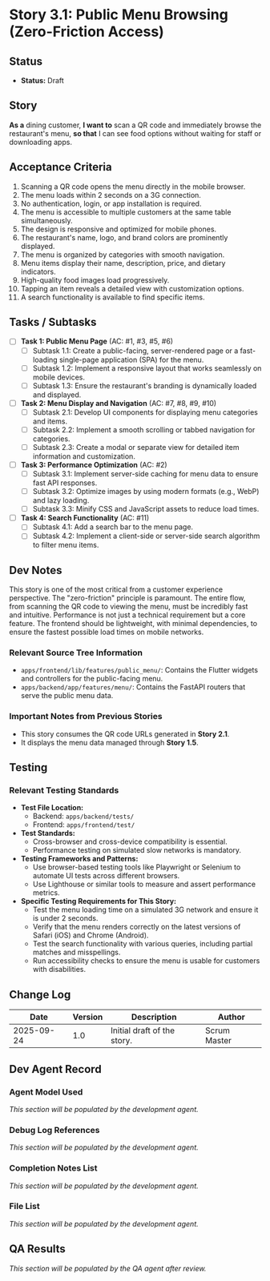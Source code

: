 <!-- Powered by BMAD™ Core -->

# Story 3.1: Public Menu Browsing (Zero-Friction Access)

## Status
- **Status:** Draft

## Story
**As a** dining customer,
**I want to** scan a QR code and immediately browse the restaurant's menu,
**so that** I can see food options without waiting for staff or downloading apps.

## Acceptance Criteria
1. Scanning a QR code opens the menu directly in the mobile browser.
2. The menu loads within 2 seconds on a 3G connection.
3. No authentication, login, or app installation is required.
4. The menu is accessible to multiple customers at the same table simultaneously.
5. The design is responsive and optimized for mobile phones.
6. The restaurant's name, logo, and brand colors are prominently displayed.
7. The menu is organized by categories with smooth navigation.
8. Menu items display their name, description, price, and dietary indicators.
9. High-quality food images load progressively.
10. Tapping an item reveals a detailed view with customization options.
11. A search functionality is available to find specific items.

## Tasks / Subtasks
- [ ] **Task 1: Public Menu Page** (AC: #1, #3, #5, #6)
  - [ ] Subtask 1.1: Create a public-facing, server-rendered page or a fast-loading single-page application (SPA) for the menu.
  - [ ] Subtask 1.2: Implement a responsive layout that works seamlessly on mobile devices.
  - [ ] Subtask 1.3: Ensure the restaurant's branding is dynamically loaded and displayed.
- [ ] **Task 2: Menu Display and Navigation** (AC: #7, #8, #9, #10)
  - [ ] Subtask 2.1: Develop UI components for displaying menu categories and items.
  - [ ] Subtask 2.2: Implement a smooth scrolling or tabbed navigation for categories.
  - [ ] Subtask 2.3: Create a modal or separate view for detailed item information and customization.
- [ ] **Task 3: Performance Optimization** (AC: #2)
  - [ ] Subtask 3.1: Implement server-side caching for menu data to ensure fast API responses.
  - [ ] Subtask 3.2: Optimize images by using modern formats (e.g., WebP) and lazy loading.
  - [ ] Subtask 3.3: Minify CSS and JavaScript assets to reduce load times.
- [ ] **Task 4: Search Functionality** (AC: #11)
  - [ ] Subtask 4.1: Add a search bar to the menu page.
  - [ ] Subtask 4.2: Implement a client-side or server-side search algorithm to filter menu items.

## Dev Notes
This story is one of the most critical from a customer experience perspective. The "zero-friction" principle is paramount. The entire flow, from scanning the QR code to viewing the menu, must be incredibly fast and intuitive. Performance is not just a technical requirement but a core feature. The frontend should be lightweight, with minimal dependencies, to ensure the fastest possible load times on mobile networks.

### Relevant Source Tree Information
- `apps/frontend/lib/features/public_menu/`: Contains the Flutter widgets and controllers for the public-facing menu.
- `apps/backend/app/features/menu/`: Contains the FastAPI routers that serve the public menu data.

### Important Notes from Previous Stories
- This story consumes the QR code URLs generated in **Story 2.1**.
- It displays the menu data managed through **Story 1.5**.

## Testing
### Relevant Testing Standards
- **Test File Location:**
  - Backend: `apps/backend/tests/`
  - Frontend: `apps/frontend/test/`
- **Test Standards:**
  - Cross-browser and cross-device compatibility is essential.
  - Performance testing on simulated slow networks is mandatory.
- **Testing Frameworks and Patterns:**
  - Use browser-based testing tools like Playwright or Selenium to automate UI tests across different browsers.
  - Use Lighthouse or similar tools to measure and assert performance metrics.
- **Specific Testing Requirements for This Story:**
  - Test the menu loading time on a simulated 3G network and ensure it is under 2 seconds.
  - Verify that the menu renders correctly on the latest versions of Safari (iOS) and Chrome (Android).
  - Test the search functionality with various queries, including partial matches and misspellings.
  - Run accessibility checks to ensure the menu is usable for customers with disabilities.

## Change Log
| Date       | Version | Description                 | Author       |
|------------|---------|-----------------------------|--------------|
| 2025-09-24 | 1.0     | Initial draft of the story. | Scrum Master |

## Dev Agent Record
### Agent Model Used
*This section will be populated by the development agent.*

### Debug Log References
*This section will be populated by the development agent.*

### Completion Notes List
*This section will be populated by the development agent.*

### File List
*This section will be populated by the development agent.*

## QA Results
*This section will be populated by the QA agent after review.*
